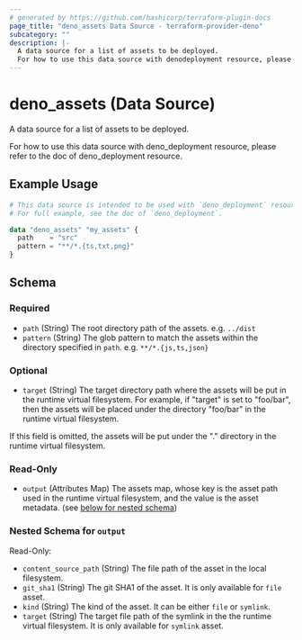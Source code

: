 ```yaml
---
# generated by https://github.com/hashicorp/terraform-plugin-docs
page_title: "deno_assets Data Source - terraform-provider-deno"
subcategory: ""
description: |-
  A data source for a list of assets to be deployed.
  For how to use this data source with denodeployment resource, please refer to the doc of denodeployment resource.
---
```


# deno_assets (Data Source)

A data source for a list of assets to be deployed.

For how to use this data source with deno_deployment resource, please refer to the doc of deno_deployment resource.

## Example Usage

```terraform
# This data source is intended to be used with `deno_deployment` resource.
# For full example, see the doc of `deno_deployment`.

data "deno_assets" "my_assets" {
  path    = "src"
  pattern = "**/*.{ts,txt,png}"
}
```

<!-- schema generated by tfplugindocs -->
## Schema

### Required

- `path` (String) The root directory path of the assets. e.g. `../dist`
- `pattern` (String) The glob pattern to match the assets within the directory specified in `path`. e.g. `**/*.{js,ts,json}`

### Optional

- `target` (String) The target directory path where the assets will be put in the runtime virtual filesystem.
For example, if "target" is set to "foo/bar", then the assets will be placed under the directory "foo/bar" in the runtime virtual filesystem.

If this field is omitted, the assets will be put under the "." directory in the runtime virtual filesystem.

### Read-Only

- `output` (Attributes Map) The assets map, whose key is the asset path used in the runtime virtual filesystem, and the value is the asset metadata. (see [below for nested schema](#nestedatt--output))

<a id="nestedatt--output"></a>
### Nested Schema for `output`

Read-Only:

- `content_source_path` (String) The file path of the asset in the local filesystem.
- `git_sha1` (String) The git SHA1 of the asset. It is only available for `file` asset.
- `kind` (String) The kind of the asset. It can be either `file` or `symlink`.
- `target` (String) The target file path of the symlink in the the runtime virtual filesystem. It is only available for `symlink` asset.
